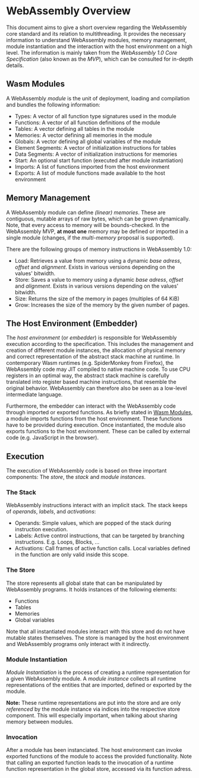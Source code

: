 # WebAssembly Overview
This document aims to give a short overview regarding the WebAssembly 
core standard and its relation to multithreading. It provides the necessary 
information to understand WebAssembly modules, memory management, module 
instantiation and the interaction with the host environment on a high 
level. The information is mainly taken from the _WebAssembly 1.0 Core Specification_ (also known as the _MVP_),
which can be consulted for in-depth details.

## Wasm Modules
A WebAssembly _module_ is the unit of deployment, loading and compilation and bundles 
the following information:
- Types: A vector of all function type signatures used in the module
- Functions: A vector of all function definitions of the module
- Tables: A vector defining all tables in the module
- Memories: A vector defining all memories in the module
- Globals: A vector defining all global variables of the module
- Element Segments: A vector of initialization instructions for tables
- Data Segments: A vector of initialization instructions for memories
- Start: An optional start function (executed after module instantiation)
- Imports: A list of functions imported from the host environment
- Exports: A list of module functions made available to the host environment


## Memory Management
A WebAssembly module can define _(linear) memories_. These are contiguous,
mutable arrays of raw bytes, which can be grown dynamically. Note, that every access
to memory will be bounds-checked. In the WebAssembly MVP, **at most one**
memory may be defined or imported in a single module (changes, if the _multi-memory_ proposal
is supported).

There are the following groups of memory instructions in WebAssembly 1.0:
- Load: Retrieves a value from memory using a dynamic _base adress_, _offset_ and _alignment_. Exists in various versions depending on the values' bitwidth.
- Store: Saves a value to memory using a dynamic _base adress_, _offset_ and _alignment_. Exists in various versions depending on the values' bitwidth.
- Size: Returns the size of the memory in pages (multiples of 64 KiB)
- Grow: Increases the size of the memory by the given number of pages. 

## The Host Environment (Embedder)
The _host environment_ (or _embedder_) is responsible for WebAssembly 
execution according to the specification. This includes the management 
and creation of different module instances, the allocation of physical
memory and correct representation of the abstract stack machine at runtime.
In contemporary Wasm runtimes (e.g. SpiderMonkey from Firefox), the WebAssembly
code may JIT compiled to native machine code. To use CPU registers in 
an optimal way, the abstract stack machine is carefully translated into
register based machine instructions, that resemble the original behavior.
WebAssembly can therefore also be seen as a low-level intermediate language.

Furthermore, the embedder can interact with the WebAssembly code through imported 
or exported functions. As briefly stated in [Wasm Modules](#wasm-modules), a 
module imports functions from the host environment. These functions have to 
be provided during execution. Once instantiated, the module also exports 
functions to the host environment. These can be called by external code 
(e.g. JavaScript in the browser).

## Execution
The execution of WebAssembly code is based on three important components:
The _store_, the _stack_ and _module instances_.

### The Stack
WebAssembly instructions interact with an implicit stack. The stack keeps
of _operands_, _labels_, and _activations_:
- Operands: Simple values, which are popped of the stack during instruction execution.
- Labels: Active control instructions, that can be targeted by branching instructions. E.g. Loops, Blocks, ...
- Activations: Call frames of active function calls. Local variables defined in the function are only valid inside this scope.

### The Store
The store represents all global state that can be manipulated by WebAssembly programs.
It holds instances of the following elements:
- Functions
- Tables
- Memories
- Global variables

Note that all instantiated modules interact with this store and do not have mutable
states themselves. The store is managed by the host environment and WebAssembly programs
only interact with it indirectly.

### Module Instantiation
_Module Instantiation_ is the process of creating a runtime representation for a given
WebAssembly module. A _module instance_ collects all runtime representations of the
entities that are imported, defined or exported by the module.

**Note:** These runtime representations are put into the store and are only _referenced_
by the module instance via indices into the respective store component. This will especially
important, when talking about sharing memory between modules.

### Invocation
After a module has been instanciated. The host environment can invoke exported functions
of the module to access the provided functionality. Note that calling an exported
function leads to the invocation of a runtime function representation in the global
store, accessed via its function adress.